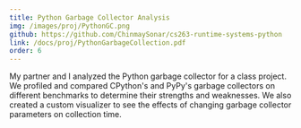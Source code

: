 ```yaml
---
title: Python Garbage Collector Analysis
img: /images/proj/PythonGC.png
github: https://github.com/ChinmaySonar/cs263-runtime-systems-python
link: /docs/proj/PythonGarbageCollection.pdf
order: 6
---
```


My partner and I analyzed the Python garbage collector for a class project. We profiled and compared CPython's and PyPy's garbage collectors on different benchmarks to determine their strengths and weaknesses. We also created a custom visualizer to see the effects of changing garbage collector parameters on collection time.